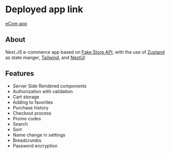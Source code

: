 # Deployed app link
[eCom app](https://ecom-pet-nine.vercel.app/)

## About

Next.JS e-commerce app based on [Fake Store API](https://fakestoreapi.com/), with the use of [Zustand](https://docs.pmnd.rs/zustand/getting-started/introduction) as state manger, [Tailwind](https://tailwindcss.com/), and [NextUI](https://nextui.org/)

## Features

- Server Side Rendered components
- Authorization with validation
- Cart storage
- Adding to favorites
- Purchase history
- Checkout process
- Promo codes
- Search
- Sort
- Name change in settings
- Breadcrumbs
- Password encryption